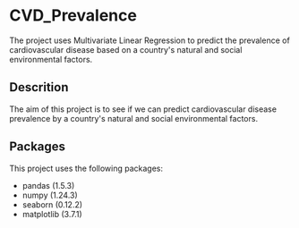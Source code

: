 # CVD_Prevalence
The project uses Multivariate Linear Regression to predict the prevalence of cardiovascular disease based on a country's natural and social environmental factors. 
## Descrition
The aim of this project is to see if we can predict cardiovascular disease prevalence by a country's natural and social environmental factors.
## Packages 
This project uses the following packages:
- pandas (1.5.3)
- numpy (1.24.3)
- seaborn (0.12.2)
- matplotlib (3.7.1)
